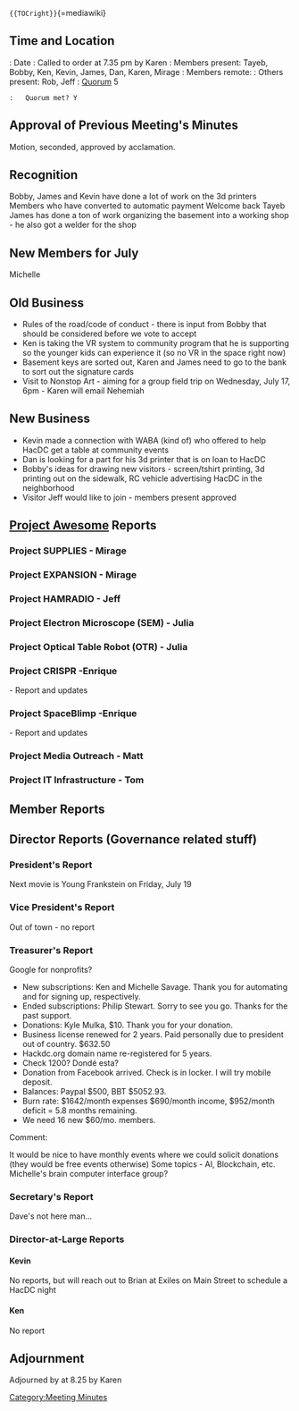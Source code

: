 `{{TOCright}}`{=mediawiki}

## Time and Location

:   Date
:   Called to order at 7.35 pm by Karen
:   Members present: Tayeb, Bobby, Ken, Kevin, James, Dan, Karen, Mirage
:   Members remote:
:   Others present: Rob, Jeff
:   [Quorum](Quorum) 5

    :   Quorum met? Y

## Approval of Previous Meeting's Minutes

Motion, seconded, approved by acclamation.

## Recognition

Bobby, James and Kevin have done a lot of work on the 3d printers
Members who have converted to automatic payment Welcome back Tayeb James
has done a ton of work organizing the basement into a working shop - he
also got a welder for the shop

## New Members for July

Michelle

## Old Business

-   Rules of the road/code of conduct - there is input from Bobby that
    should be considered before we vote to accept
-   Ken is taking the VR system to community program that he is
    supporting so the younger kids can experience it (so no VR in the
    space right now)
-   Basement keys are sorted out, Karen and James need to go to the bank
    to sort out the signature cards
-   Visit to Nonstop Art - aiming for a group field trip on Wednesday,
    July 17, 6pm - Karen will email Nehemiah

## New Business

-   Kevin made a connection with WABA (kind of) who offered to help
    HacDC get a table at community events
-   Dan is looking for a part for his 3d printer that is on loan to
    HacDC
-   Bobby's ideas for drawing new visitors - screen/tshirt printing, 3d
    printing out on the sidewalk, RC vehicle advertising HacDC in the
    neighborhood
-   Visitor Jeff would like to join - members present approved

## [Project Awesome](:Category:Project_Awesome) Reports

### Project SUPPLIES - Mirage

### Project EXPANSION - Mirage

### Project HAMRADIO - Jeff

### Project Electron Microscope (SEM) - Julia

### Project Optical Table Robot (OTR) - Julia

### Project CRISPR -Enrique

\- Report and updates

### Project SpaceBlimp -Enrique

\- Report and updates

### Project Media Outreach - Matt

### Project IT Infrastructure - Tom

## Member Reports

## Director Reports (Governance related stuff)

### President's Report

Next movie is Young Frankstein on Friday, July 19

### Vice President's Report

Out of town - no report

### Treasurer's Report

Google for nonprofits?

-   New subscriptions: Ken and Michelle Savage. Thank you for automating
    and for signing up, respectively.
-   Ended subscriptions: Philip Stewart. Sorry to see you go. Thanks for
    the past support.
-   Donations: Kyle Mulka, \$10. Thank you for your donation.
-   Business license renewed for 2 years. Paid personally due to
    president out of country. \$632.50
-   Hackdc.org domain name re-registered for 5 years.
-   Check 1200? Dondé esta?
-   Donation from Facebook arrived. Check is in locker. I will try
    mobile deposit.
-   Balances: Paypal \$500, BBT \$5052.93.
-   Burn rate: \$1642/month expenses \$690/month income, \$952/month
    deficit = 5.8 months remaining.
-   We need 16 new \$60/mo. members.

Comment:

It would be nice to have monthly events where we could solicit donations
(they would be free events otherwise) Some topics - AI, Blockchain, etc.
Michelle's brain computer interface group?

### Secretary's Report

Dave's not here man...

### Director-at-Large Reports

#### Kevin

No reports, but will reach out to Brian at Exiles on Main Street to
schedule a HacDC night

#### Ken

No report

## Adjournment

Adjourned by at 8.25 by Karen

[Category:Meeting Minutes](Category:Meeting_Minutes)
